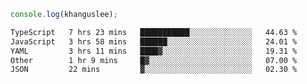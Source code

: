 ```js
console.log(khanguslee);
```

<!--START_SECTION:waka-->

```txt
TypeScript   7 hrs 23 mins   ███████████░░░░░░░░░░░░░░   44.63 %
JavaScript   3 hrs 58 mins   ██████░░░░░░░░░░░░░░░░░░░   24.01 %
YAML         3 hrs 11 mins   ████▓░░░░░░░░░░░░░░░░░░░░   19.31 %
Other        1 hr 9 mins     █▓░░░░░░░░░░░░░░░░░░░░░░░   07.00 %
JSON         22 mins         ▓░░░░░░░░░░░░░░░░░░░░░░░░   02.30 %
```

<!--END_SECTION:waka-->

<!--
**khanguslee/khanguslee** is a ✨ _special_ ✨ repository because its `README.md` (this file) appears on your GitHub profile.

Here are some ideas to get you started:

- 🔭 I’m currently working on ...
- 🌱 I’m currently learning ...
- 👯 I’m looking to collaborate on ...
- 🤔 I’m looking for help with ...
- 💬 Ask me about ...
- 📫 How to reach me: ...
- 😄 Pronouns: ...
- ⚡ Fun fact: ...
-->

